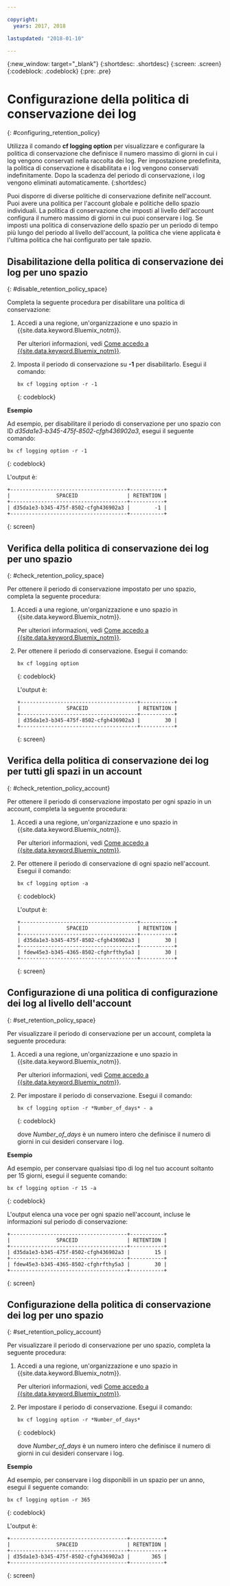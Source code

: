 ```yaml
---

copyright:
  years: 2017, 2018

lastupdated: "2018-01-10"

---
```


{:new_window: target="_blank"}
{:shortdesc: .shortdesc}
{:screen: .screen}
{:codeblock: .codeblock}
{:pre: .pre}

# Configurazione della politica di conservazione dei log
{: #configuring_retention_policy}

Utilizza il comando **cf logging option** per visualizzare e configurare la politica di conservazione che definisce il numero massimo di giorni in cui i log vengono conservati nella raccolta dei log. Per impostazione predefinita, la politica di conservazione è disabilitata e i log vengono conservati indefinitamente. Dopo la scadenza del periodo di conservazione, i log vengono eliminati automaticamente. 
{:shortdesc}

Puoi disporre di diverse politiche di conservazione definite nell'account. Puoi avere una politica per l'account globale e politiche dello spazio individuali. La politica di conservazione che imposti al livello dell'account configura il numero massimo di giorni in cui puoi conservare i log. Se imposti una politica di conservazione dello spazio per un periodo di tempo più lungo del periodo al livello dell'account, la politica che viene applicata è l'ultima politica che hai configurato per tale spazio. 


## Disabilitazione della politica di conservazione dei log per uno spazio
{: #disable_retention_policy_space}

Completa la seguente procedura per disabilitare una politica di conservazione:

1. Accedi a una regione, un'organizzazione e uno spazio in {{site.data.keyword.Bluemix_notm}}. 

    Per ulteriori informazioni, vedi [Come accedo a {{site.data.keyword.Bluemix_notm}}](/docs/services/CloudLogAnalysis/qa/cli_qa.html#login).
    
2. Imposta il periodo di conservazione su **-1** per disabilitarlo. Esegui il comando:

    ```
    bx cf logging option -r -1
    ```
    {: codeblock}
    
**Esempio**
    
Ad esempio, per disabilitare il periodo di conservazione per uno spazio con ID *d35da1e3-b345-475f-8502-cfgh436902a3*, esegui il seguente comando:

```
bx cf logging option -r -1
```
{: codeblock}

L'output è:

```
+--------------------------------------+-----------+
|               SPACEID                | RETENTION |
+--------------------------------------+-----------+
| d35da1e3-b345-475f-8502-cfgh436902a3 |        -1 |
+--------------------------------------+-----------+
```
{: screen} 



## Verifica della politica di conservazione dei log per uno spazio
{: #check_retention_policy_space}

Per ottenere il periodo di conservazione impostato per uno spazio, completa la seguente procedura:

1. Accedi a una regione, un'organizzazione e uno spazio in {{site.data.keyword.Bluemix_notm}}. 

    Per ulteriori informazioni, vedi [Come accedo a {{site.data.keyword.Bluemix_notm}}](/docs/services/CloudLogAnalysis/qa/cli_qa.html#login).
    
2. Per ottenere il periodo di conservazione. Esegui il comando:

    ```
    bx cf logging option
    ```
    {: codeblock}

    L'output è:

    ```
    +--------------------------------------+-----------+
    |               SPACEID                | RETENTION |
    +--------------------------------------+-----------+
    | d35da1e3-b345-475f-8502-cfgh436902a3 |        30 |
    +--------------------------------------+-----------+
    ```
    {: screen}
    

## Verifica della politica di conservazione dei log per tutti gli spazi in un account
{: #check_retention_policy_account}

Per ottenere il periodo di conservazione impostato per ogni spazio in un account, completa la seguente procedura:

1. Accedi a una regione, un'organizzazione e uno spazio in {{site.data.keyword.Bluemix_notm}}. 

    Per ulteriori informazioni, vedi [Come accedo a {{site.data.keyword.Bluemix_notm}}](/docs/services/CloudLogAnalysis/qa/cli_qa.html#login).
    
2. Per ottenere il periodo di conservazione di ogni spazio nell'account. Esegui il comando:

    ```
    bx cf logging option -a
    ```
    {: codeblock}

    L'output è:

    ```
    +--------------------------------------+-----------+
    |               SPACEID                | RETENTION |
    +--------------------------------------+-----------+
    | d35da1e3-b345-475f-8502-cfgh436902a3 |        30 |
    +--------------------------------------+-----------+
    | fdew45e3-b345-4365-8502-cfghrfthy5a3 |        30 |
    +--------------------------------------+-----------+
    ```
    {: screen}
    

## Configurazione di una politica di configurazione dei log al livello dell'account
{: #set_retention_policy_space}

Per visualizzare il periodo di conservazione per un account, completa la seguente procedura:

1. Accedi a una regione, un'organizzazione e uno spazio in {{site.data.keyword.Bluemix_notm}}. 

    Per ulteriori informazioni, vedi [Come accedo a {{site.data.keyword.Bluemix_notm}}](/docs/services/CloudLogAnalysis/qa/cli_qa.html#login).
    
2. Per impostare il periodo di conservazione. Esegui il comando:

    ```
    bx cf logging option -r *Number_of_days* - a
    ```
    {: codeblock}
    
    dove *Number_of_days* è un numero intero che definisce il numero di giorni in cui desideri conservare i log. 
    
    
**Esempio**
    
Ad esempio, per conservare qualsiasi tipo di log nel tuo account soltanto per 15 giorni, esegui il seguente comando:

```
bx cf logging option -r 15 -a
```
{: codeblock}

L'output elenca una voce per ogni spazio nell'account, incluse le informazioni sul periodo di conservazione:

```
+--------------------------------------+-----------+
|               SPACEID                | RETENTION |
+--------------------------------------+-----------+
| d35da1e3-b345-475f-8502-cfgh436902a3 |        15 |
+--------------------------------------+-----------+
| fdew45e3-b345-4365-8502-cfghrfthy5a3 |        30 |
+--------------------------------------+-----------+
```
{: screen}

## Configurazione della politica di conservazione dei log per uno spazio
{: #set_retention_policy_account}

Per visualizzare il periodo di conservazione per uno spazio, completa la seguente procedura:

1. Accedi a una regione, un'organizzazione e uno spazio in {{site.data.keyword.Bluemix_notm}}. 

    Per ulteriori informazioni, vedi [Come accedo a {{site.data.keyword.Bluemix_notm}}](/docs/services/CloudLogAnalysis/qa/cli_qa.html#login).
    
2. Per impostare il periodo di conservazione. Esegui il comando:

    ```
    bx cf logging option -r *Number_of_days*
    ```
    {: codeblock}
    
    dove *Number_of_days* è un numero intero che definisce il numero di giorni in cui desideri conservare i log.
    
    
**Esempio**
    
Ad esempio, per conservare i log disponibili in un spazio per un anno, esegui il seguente comando:

```
bx cf logging option -r 365
```
{: codeblock}

L'output è:

```
+--------------------------------------+-----------+
|               SPACEID                | RETENTION |
+--------------------------------------+-----------+
| d35da1e3-b345-475f-8502-cfgh436902a3 |       365 |
+--------------------------------------+-----------+
```
{: screen}


